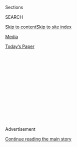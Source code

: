 <div id="app">

<div>

<div>

<div>

<div class="NYTAppHideMasthead css-1q2w90k e1suatyy0">

<div class="section css-ui9rw0 e1suatyy2">

<div class="css-eph4ug er09x8g0">

<div class="css-6n7j50">

</div>

<span class="css-1dv1kvn">Sections</span>

<div class="css-10488qs">

<span class="css-1dv1kvn">SEARCH</span>

</div>

[Skip to content](#site-content)[Skip to site
index](#site-index)

</div>

<div id="masthead-section-label" class="css-1wr3we4 eaxe0e00">

[Media](https://www.nytimes3xbfgragh.onion/section/business/media)

</div>

<div class="css-10698na e1huz5gh0">

</div>

</div>

<div id="masthead-bar-one" class="section hasLinks css-15hmgas e1csuq9d3">

<div class="css-uqyvli e1csuq9d0">

</div>

<div class="css-1uqjmks e1csuq9d1">

</div>

<div class="css-9e9ivx">

[](https://myaccount.nytimes3xbfgragh.onion/auth/login?response_type=cookie&client_id=vi)

</div>

<div class="css-1bvtpon e1csuq9d2">

[Today’s
Paper](https://www.nytimes3xbfgragh.onion/section/todayspaper)

</div>

</div>

</div>

</div>

<div data-aria-hidden="false">

<div id="site-content" data-role="main">

<div>

<div class="css-1aor85t" style="opacity:0.000000001;z-index:-1;visibility:hidden">

<div class="css-1hqnpie">

<div class="css-epjblv">

<span class="css-17xtcya">[Media](/section/business/media)</span><span class="css-x15j1o">|</span><span class="css-fwqvlz">More
Than 1,000 Companies Boycotted Facebook. Did It
Work?</span>

</div>

<div class="css-k008qs">

<div class="css-1iwv8en">

<span class="css-18z7m18"></span>

<div>

</div>

</div>

<span class="css-1n6z4y">https://nyti.ms/2D9Jyeb</span>

<div class="css-1705lsu">

<div class="css-4xjgmj">

<div class="css-4skfbu" data-role="toolbar" data-aria-label="Social Media Share buttons, Save button, and Comments Panel with current comment count" data-testid="share-tools">

  - 
  - 
  - 
  - 
    
    <div class="css-6n7j50">
    
    </div>

  - 

</div>

</div>

</div>

</div>

</div>

</div>

<div id="NYT_TOP_BANNER_REGION" class="css-13pd83m">

</div>

<div id="top-wrapper" class="css-1sy8kpn">

<div id="top-slug" class="css-l9onyx">

Advertisement

</div>

[Continue reading the main
story](#after-top)

<div class="ad top-wrapper" style="text-align:center;height:100%;display:block;min-height:250px">

<div id="top" class="place-ad" data-position="top" data-size-key="top">

</div>

</div>

<div id="after-top">

</div>

</div>

<div>

<div id="sponsor-wrapper" class="css-1hyfx7x">

<div id="sponsor-slug" class="css-19vbshk">

Supported by

</div>

[Continue reading the main
story](#after-sponsor)

<div id="sponsor" class="ad sponsor-wrapper" style="text-align:center;height:100%;display:block">

</div>

<div id="after-sponsor">

</div>

</div>

<div class="css-186x18t">

</div>

<div class="css-1vkm6nb ehdk2mb0">

# More Than 1,000 Companies Boycotted Facebook. Did It Work?

</div>

Major advertisers on Facebook reduced their spending by millions of
dollars in July, but not enough to significantly damage the platform’s
revenue.

<div id="facebook-july-ads" class="section interactive-content interactive-size-scoop css-174j8de" data-id="100000007267462">

## Estimated spending of Facebook’s top 100 advertisers

<div class="css-17ih8de interactive-body" data-sourceid="100000007267462">

<div id="g-facebook-ads-box" class="ai2html">

<div id="g-facebook-ads-Artboard_1_copy" class="g-artboard" style="width:600px; height:268.376px;" data-aspect-ratio="2.236" data-min-width="600">

<div style="">

</div>

![](data:image/gif;base64,R0lGODlhCgAKAIAAAB8fHwAAACH5BAEAAAAALAAAAAAKAAoAAAIIhI+py+0PYysAOw==)

<div id="g-ai0-1" class="g-Layer_4 g-aiAbs g-aiPointText" style="top:6.4201%;margin-top:-1.2px;right:72.2555%;width:116px;">

July
Boycotters

</div>

<div id="g-ai0-2" class="g-Layer_4 g-aiAbs g-aiPointText" style="top:6.6064%;margin-top:-8.7px;left:34.4717%;width:137px;">

Reduced
Spenders

</div>

<div id="g-ai0-3" class="g-Layer_4 g-aiAbs g-aiPointText" style="top:6.4201%;margin-top:-1.2px;left:65.3192%;width:158px;">

Other Top
Advertisers

</div>

<div id="g-ai0-4" class="g-Layer_4 g-aiAbs g-aiPointText" style="top:16.5537%;margin-top:-14.4px;right:93.6819%;width:55px;">

$15

million

</div>

<div id="g-ai0-5" class="g-Layer_4 g-aiAbs g-aiPointText" style="top:39.954%;margin-top:-7.2px;right:93.5916%;width:36px;">

10

</div>

<div id="g-ai0-6" class="g-Layer_4 g-aiAbs g-aiPointText" style="top:63.4286%;margin-top:-7.2px;right:93.6099%;width:29px;">

5

</div>

<div id="g-ai0-7" class="g-Layer_4 g-aiAbs g-aiPointText" style="top:86.9031%;margin-top:-7.2px;right:93.6248%;width:29px;">

0

</div>

<div id="g-ai0-8" class="g-Layer_4 g-aiAbs g-aiPointText" style="top:93.7964%;margin-top:-14.7px;left:7.488%;width:41px;">

JAN

</div>

<div id="g-ai0-9" class="g-Layer_4 g-aiAbs g-aiPointText" style="top:93.7964%;margin-top:-14.7px;left:21.1516%;width:43px;">

FEB

</div>

<div id="g-ai0-10" class="g-Layer_4 g-aiAbs g-aiPointText" style="top:93.7964%;margin-top:-14.7px;left:33.9276%;width:46px;">

MAR

</div>

<div id="g-ai0-11" class="g-Layer_4 g-aiAbs g-aiPointText" style="top:93.7964%;margin-top:-14.7px;left:47.5809%;width:43px;">

APR

</div>

<div id="g-ai0-12" class="g-Layer_4 g-aiAbs g-aiPointText" style="top:93.7964%;margin-top:-14.7px;left:60.7957%;width:45px;">

MAY

</div>

<div id="g-ai0-13" class="g-Layer_4 g-aiAbs g-aiPointText" style="top:93.7964%;margin-top:-14.7px;left:74.4403%;width:49px;">

JUNE

</div>

<div id="g-ai0-14" class="g-Layer_4 g-aiAbs g-aiPointText" style="top:93.7964%;margin-top:-14.7px;left:87.6689%;width:47px;">

JULY

</div>

</div>

<div id="g-facebook-ads-Artboard_1_copy_2" class="g-artboard" style="max-width: 335px;max-height: 296px" data-aspect-ratio="1.13" data-min-width="0" data-max-width="599">

<div style="padding: 0 0 88.4696% 0;">

</div>

![](data:image/gif;base64,R0lGODlhCgAKAIAAAB8fHwAAACH5BAEAAAAALAAAAAAKAAoAAAIIhI+py+0PYysAOw==)

<div id="g-ai1-1" class="g-Layer_4 g-aiAbs g-aiPointText" style="top:8.4788%;margin-top:-17.1px;left:72.1674%;width:93px;">

Other
Top

Advertisers

</div>

<div id="g-ai1-2" class="g-Layer_4 g-aiAbs g-aiPointText" style="top:5.8136%;margin-top:-1.2px;left:16.415%;width:116px;">

July
Boycotters

</div>

<div id="g-ai1-3" class="g-Layer_4 g-aiAbs g-aiPointText" style="top:15.7673%;margin-top:-8.7px;left:22.414%;width:137px;">

Reduced
Spenders

</div>

<div id="g-ai1-4" class="g-Layer_4 g-aiAbs g-aiPointText" style="top:44.6421%;margin-top:-13.3px;right:89.5537%;width:52px;">

$10

million

</div>

<div id="g-ai1-5" class="g-Layer_4 g-aiAbs g-aiPointText" style="top:67.0466%;margin-top:-6.7px;right:89.5356%;width:28px;">

5

</div>

<div id="g-ai1-6" class="g-Layer_4 g-aiAbs g-aiPointText" style="top:85.2669%;margin-top:-14.7px;right:89.5397%;width:28px;">

0

</div>

<div id="g-ai1-7" class="g-Layer_4 g-aiAbs g-aiPointText" style="top:94.7144%;margin-top:-14.7px;left:37.1%;width:44px;">

MAR

</div>

<div id="g-ai1-8" class="g-Layer_4 g-aiAbs g-aiPointText" style="top:94.7144%;margin-top:-14.7px;left:62.6793%;width:43px;">

MAY

</div>

<div id="g-ai1-9" class="g-Layer_4 g-aiAbs g-aiPointText" style="top:94.7144%;margin-top:-14.7px;left:88.2588%;width:45px;">

JULY

</div>

<div id="g-ai1-10" class="g-Layer_4 g-aiAbs g-aiPointText" style="top:94.7144%;margin-top:-14.7px;left:11.9403%;width:40px;">

JAN

</div>

</div>

</div>

</div>

Note: “Reduced spenders” are companies that did not officially announce
boycotts, but decreased their spending in July by at least 90 percent
compared to June.

Source: Pathmatics

By Eleanor Lutz

</div>

<div class="css-18e8msd">

<div class="css-vp77d3 epjyd6m0">

<div class="css-1baulvz">

By [<span class="css-1baulvz" itemprop="name">Tiffany
Hsu</span>](https://www.nytimes3xbfgragh.onion/by/tiffany-hsu) and
<span class="css-1baulvz last-byline" itemprop="name">Eleanor
Lutz</span>

</div>

</div>

  - 
    
    <div class="css-ld3wwf e16638kd2">
    
    Aug. 1,
    2020
    
    </div>

  - 
    
    <div class="css-4xjgmj">
    
    <div class="css-d8bdto" data-role="toolbar" data-aria-label="Social Media Share buttons, Save button, and Comments Panel with current comment count" data-testid="share-tools">
    
      - 
      - 
      - 
      - 
        
        <div class="css-6n7j50">
        
        </div>
    
      - 
    
    </div>
    
    </div>

</div>

</div>

<div class="section meteredContent css-1r7ky0e" name="articleBody" itemprop="articleBody">

<div class="css-1fanzo5 StoryBodyCompanionColumn">

<div class="css-53u6y8">

The advertiser boycott of
[Facebook](https://www.nytimes3xbfgragh.onion/2020/08/03/nyregion/facebook-nyc-office-farley-building.html)
took a toll on the social media giant, but it may have caused more
damage to the company’s reputation than to its bottom line.

The boycott, called \#StopHateForProfit by the civil rights groups that
organized it, urged companies to stop paying for ads on Facebook in July
to protest the platform’s handling of hate speech and misinformation.
More than [1,000 advertisers publicly
joined](https://www.nytimes3xbfgragh.onion/2020/06/26/business/media/Facebook-advertising-boycott.html),
out of a total pool of more than 9 million, while others quietly scaled
back their spending.

The 100 advertisers that spent the most on Facebook in the first half of
the year spent $221.4 million from July 1 through July 29, 12 percent
less than the $251.4 million spent by the top 100 advertisers a year
earlier, according to estimates from the advertising analytics platform
[Pathmatics](https://www.pathmatics.com/product/methodology). Of those
100, nine companies formally announced a pullback in paid advertising,
cutting their spending to $507,500 from $26.2 million.

Many of the companies that stayed away from Facebook said they planned
to return, and many are mom-and-pop enterprises and individuals that
depend on the platform for promotion. Mark Zuckerberg, Facebook’s chief
executive, has emphasized the importance of small business, saying
[during an earnings
call](https://www.nytimes3xbfgragh.onion/live/2020/07/30/business/stock-market-today-coronavirus#facebook-nearly-doubles-its-profit-but-warns-of-fallout-from-ad-boycottshttps://www.nytimes3xbfgragh.onion/2020/07/30/technology/tech-company-earnings-amazon-apple-facebook-google.html)
on Thursday that “some seem to wrongly assume that our business is
dependent on a few large advertisers.”

</div>

</div>

<div class="css-1fanzo5 StoryBodyCompanionColumn">

<div class="css-53u6y8">

Facebook said that the top 100 spenders contributed 16 percent of its
$18.7 billion in revenue in the second quarter, which ended on June 30.
During the first three weeks of July, Facebook said, overall ad revenue
grew 10 percent over last year, a rate the company expects to continue
for the full quarter.

The boycott complicated planning for advertisers. The Kansas-based
digital agency DEG had “a whirlwind of a month” as its small to midsize
clients grappled with whether they could reach enough customers without
Facebook, said Quinn Sheek, its director of media and search. Facebook
and its subsidiary Instagram make up more than a third of digital
spending for DEG clients.

Of the 60 percent of DEG clients that joined the July boycott, four out
of five are planning to return to Facebook in August, with many having
“decided it’s too much for them during a difficult economic time to
remain off,” Ms. Sheek said. Still, the boycott helped amplify
discussion of toxic content on Facebook. The issue was raised in [a
congressional
hearing](https://www.nytimes3xbfgragh.onion/2020/07/29/technology/big-tech-hearing-apple-amazon-facebook-google.html)
this past week and in [repeated
meetings](https://www.nytimes3xbfgragh.onion/2020/06/23/business/media/facebook-ad-boycott.html)
between ad industry representatives and Facebook leaders. Facebook,
which said it is working with industry groups like the Global Alliance
for Responsible Media, released the results of [a civil rights
audit](https://www.nytimes3xbfgragh.onion/2020/07/08/technology/facebook-civil-rights-audit.html)
last month and agreed to hire [a civil rights
executive](https://www.nytimes3xbfgragh.onion/2020/07/07/technology/facebook-ad-boycott-civil-rights.html).

“What could really hurt Facebook is the long-term effect of its
perceived reputation and the association with being viewed as a
publisher of ‘hate speech’ and other inappropriate content,” Stephen
Hahn-Griffiths, the executive vice president of the public opinion
analysis company RepTrak, wrote [in a post last
month](https://www.reptrak.com/blog/what-companies-can-learn-from-facebooks-latest-reputation-challenge/).

In addition to the prevalence of hate speech on the platform, its
critics have also focused on the company’s treatment of [user
privacy](https://www.nytimes3xbfgragh.onion/2018/12/18/technology/facebook-privacy.html)
and foreign [election
interference](https://www.nytimes3xbfgragh.onion/2017/11/01/us/politics/russia-2016-election-facebook.html).

</div>

</div>

<div class="css-1fanzo5 StoryBodyCompanionColumn">

<div class="css-53u6y8">

“You could argue that Facebook has a bloodied nose and two reputational
black eyes,” Mr. Hahn-Griffiths wrote.

Sheryl Sandberg, Facebook’s chief operating officer, said during the
company’s earnings call that, like the boycott’s organizers, “we don’t
want hate on our platforms, and we stand firmly against it.”

The ad industry was [already in
upheaval](https://www.nytimes3xbfgragh.onion/2020/07/28/business/media/coronavirus-pandemic-advertising-industry.html)
when the boycott began, as businesses closed, layoffs swept through the
economy and homebound consumers slowed their shopping. Before they
reduced spending on Facebook in July, advertisers like Microsoft,
Starbucks, Unilever and Target took a temporary break from the platform
in June, as many companies were reacting to pandemic-related marketing
budget cuts and widespread protests over racism and police brutality.
Disney’s spending on Facebook has mostly trended downward since late
March, according to Pathmatics.

Last month, large advertisers like Procter & Gamble, Samsung, Walmart
and Geico sharply curtailed paid advertising on Facebook without joining
the official boycott, according to Pathmatics. Others, like Hershey and
Hulu, beefed up their spending on alternate platforms like Twitter and
YouTube.

</div>

</div>

<div id="facebook-unannounced-ads" class="section interactive-content interactive-size-scoop css-174j8de" data-id="100000007268141">

## Companies that did not announce Facebook boycotts

<div class="css-17ih8de interactive-body" data-sourceid="100000007268141">

<div id="g-unannounced-box" class="ai2html">

<div id="g-unannounced-Artboard_1_copy" class="g-artboard" style="max-width: 335px;max-height: 373px" data-aspect-ratio="0.898" data-min-width="0" data-max-width="599">

<div style="padding: 0 0 111.4148% 0;">

</div>

![](data:image/gif;base64,R0lGODlhCgAKAIAAAB8fHwAAACH5BAEAAAAALAAAAAAKAAoAAAIIhI+py+0PYysAOw==)

<div id="g-ai0-1" class="g-Layer_1 g-aiAbs g-aiPointText" style="top:4.4826%;margin-top:-8.7px;left:23.32%;margin-left:-67.5px;width:135px;">

Procter &
Gamble

</div>

<div id="g-ai0-2" class="g-Layer_1 g-aiAbs g-aiPointText" style="top:4.7506%;margin-top:-8.7px;left:78.0288%;margin-left:-40.5px;width:81px;">

Samsung

</div>

<div id="g-ai0-3" class="g-Layer_1 g-aiAbs g-aiPointText" style="top:10.5101%;margin-top:-7.2px;left:0.0003%;width:86px;">

$1,500,000

</div>

<div id="g-ai0-4" class="g-Layer_1 g-aiAbs g-aiPointText" style="top:10.5101%;margin-top:-7.2px;left:54.7015%;width:75px;">

$470,000

</div>

<div id="g-ai0-5" class="g-Layer_1 g-aiAbs g-aiPointText" style="top:44.8045%;margin-top:-7.2px;left:1.0629%;width:46px;">

MAY

</div>

<div id="g-ai0-6" class="g-Layer_1 g-aiAbs g-aiPointText" style="top:44.8045%;margin-top:-7.2px;left:16.1066%;width:50px;">

JUNE

</div>

<div id="g-ai0-7" class="g-Layer_1 g-aiAbs g-aiPointText" style="top:44.8045%;margin-top:-7.2px;left:30.885%;width:48px;">

JULY

</div>

<div id="g-ai0-8" class="g-Layer_1 g-aiAbs g-aiPointText" style="top:44.8045%;margin-top:-7.2px;left:55.7638%;width:46px;">

MAY

</div>

<div id="g-ai0-9" class="g-Layer_1 g-aiAbs g-aiPointText" style="top:44.8045%;margin-top:-7.2px;left:70.8078%;width:50px;">

JUNE

</div>

<div id="g-ai0-10" class="g-Layer_1 g-aiAbs g-aiPointText" style="top:44.8045%;margin-top:-7.2px;left:85.6125%;width:48px;">

JULY

</div>

<div id="g-ai0-11" class="g-Layer_1 g-aiAbs g-aiPointText" style="top:55.6562%;margin-top:-8.7px;left:78.1017%;margin-left:-29px;width:58px;">

Geico

</div>

<div id="g-ai0-12" class="g-Layer_1 g-aiAbs g-aiPointText" style="top:55.6562%;margin-top:-8.7px;left:23.3996%;margin-left:-38.5px;width:77px;">

Walmart

</div>

<div id="g-ai0-13" class="g-Layer_1 g-aiAbs g-aiPointText" style="top:61.4157%;margin-top:-7.2px;left:0%;width:75px;">

$220,000

</div>

<div id="g-ai0-14" class="g-Layer_1 g-aiAbs g-aiPointText" style="top:61.4157%;margin-top:-7.2px;left:54.7251%;width:75px;">

$190,000

</div>

<div id="g-ai0-15" class="g-Layer_1 g-aiAbs g-aiPointText" style="top:95.7101%;margin-top:-7.2px;left:1.0629%;width:46px;">

MAY

</div>

<div id="g-ai0-16" class="g-Layer_1 g-aiAbs g-aiPointText" style="top:95.7101%;margin-top:-7.2px;left:16.1066%;width:50px;">

JUNE

</div>

<div id="g-ai0-17" class="g-Layer_1 g-aiAbs g-aiPointText" style="top:95.7101%;margin-top:-7.2px;left:30.885%;width:48px;">

JULY

</div>

<div id="g-ai0-18" class="g-Layer_1 g-aiAbs g-aiPointText" style="top:95.7101%;margin-top:-7.2px;left:55.788%;width:46px;">

MAY

</div>

<div id="g-ai0-19" class="g-Layer_1 g-aiAbs g-aiPointText" style="top:95.7101%;margin-top:-7.2px;left:70.8314%;width:50px;">

JUNE

</div>

<div id="g-ai0-20" class="g-Layer_1 g-aiAbs g-aiPointText" style="top:95.7101%;margin-top:-7.2px;left:85.5877%;width:48px;">

JULY

</div>

</div>

<div id="g-unannounced-Artboard_1_copy_2" class="g-artboard" style="width:600px; height:183.308620833457px;" data-aspect-ratio="3.273" data-min-width="600">

<div style="">

</div>

![](data:image/gif;base64,R0lGODlhCgAKAIAAAB8fHwAAACH5BAEAAAAALAAAAAAKAAoAAAIIhI+py+0PYysAOw==)

<div id="g-ai1-1" class="g-Layer_1 g-aiAbs g-aiPointText" style="top:9.6727%;margin-top:-8.7px;left:37.1429%;margin-left:-40.5px;width:81px;">

Samsung

</div>

<div id="g-ai1-2" class="g-Layer_1 g-aiAbs g-aiPointText" style="top:9.6727%;margin-top:-8.7px;left:11.3188%;margin-left:-67.5px;width:135px;">

Procter &
Gamble

</div>

<div id="g-ai1-3" class="g-Layer_1 g-aiAbs g-aiPointText" style="top:9.6727%;margin-top:-8.7px;left:63.0299%;margin-left:-38.5px;width:77px;">

Walmart

</div>

<div id="g-ai1-4" class="g-Layer_1 g-aiAbs g-aiPointText" style="top:9.6727%;margin-top:-8.7px;left:88.8644%;margin-left:-29px;width:58px;">

Geico

</div>

<div id="g-ai1-5" class="g-Layer_1 g-aiAbs g-aiPointText" style="top:21.3999%;margin-top:-7.2px;left:25.8335%;width:75px;">

$470,000

</div>

<div id="g-ai1-6" class="g-Layer_1 g-aiAbs g-aiPointText" style="top:21.3999%;margin-top:-7.2px;left:0.0002%;width:86px;">

$1,500,000

</div>

<div id="g-ai1-7" class="g-Layer_1 g-aiAbs g-aiPointText" style="top:21.3999%;margin-top:-7.2px;left:51.6667%;width:75px;">

$220,000

</div>

<div id="g-ai1-8" class="g-Layer_1 g-aiAbs g-aiPointText" style="top:21.3999%;margin-top:-7.2px;left:77.5002%;width:75px;">

$190,000

</div>

<div id="g-ai1-9" class="g-Layer_1 g-aiAbs g-aiPointText" style="top:91.2276%;margin-top:-7.2px;left:92.3317%;width:48px;">

JULY

</div>

<div id="g-ai1-10" class="g-Layer_1 g-aiAbs g-aiPointText" style="top:91.2276%;margin-top:-7.2px;left:33.5264%;width:50px;">

JUNE

</div>

<div id="g-ai1-11" class="g-Layer_1 g-aiAbs g-aiPointText" style="top:91.2276%;margin-top:-7.2px;left:7.6929%;width:50px;">

JUNE

</div>

<div id="g-ai1-12" class="g-Layer_1 g-aiAbs g-aiPointText" style="top:91.2276%;margin-top:-7.2px;left:59.3594%;width:50px;">

JUNE

</div>

<div id="g-ai1-13" class="g-Layer_1 g-aiAbs g-aiPointText" style="top:91.2276%;margin-top:-7.2px;left:85.1929%;width:50px;">

JUNE

</div>

<div id="g-ai1-14" class="g-Layer_1 g-aiAbs g-aiPointText" style="top:91.2276%;margin-top:-7.2px;left:40.6789%;width:48px;">

JULY

</div>

<div id="g-ai1-15" class="g-Layer_1 g-aiAbs g-aiPointText" style="top:91.2276%;margin-top:-7.2px;left:26.3333%;width:46px;">

MAY

</div>

<div id="g-ai1-16" class="g-Layer_1 g-aiAbs g-aiPointText" style="top:91.2276%;margin-top:-7.2px;left:0.5%;width:46px;">

MAY

</div>

<div id="g-ai1-17" class="g-Layer_1 g-aiAbs g-aiPointText" style="top:91.2276%;margin-top:-7.2px;left:14.8441%;width:48px;">

JULY

</div>

<div id="g-ai1-18" class="g-Layer_1 g-aiAbs g-aiPointText" style="top:91.2276%;margin-top:-7.2px;left:52.1667%;width:46px;">

MAY

</div>

<div id="g-ai1-19" class="g-Layer_1 g-aiAbs g-aiPointText" style="top:91.2276%;margin-top:-7.2px;left:66.5107%;width:48px;">

JULY

</div>

<div id="g-ai1-20" class="g-Layer_1 g-aiAbs g-aiPointText" style="top:91.2276%;margin-top:-7.2px;left:78.0002%;width:46px;">

MAY

</div>

</div>

</div>

</div>

Note: Spending amounts are estimates. Not all organizations that reduced
spending are shown.

Source: Pathmatics

By Eleanor Lutz

</div>

<div class="css-1fanzo5 StoryBodyCompanionColumn">

<div class="css-53u6y8">

Companies like Beam Suntory and
[Coca-Cola](https://www.coca-colacompany.com/media-center/updated-statement-on-social-media-platform-pause)
have vowed to continue pressuring Facebook, especially as the
presidential race heats up. On Thursday, the ice cream company Ben &
Jerry’s said it planned to keep withholding spending on product
promotions through the end of the year “to send a message.”

The advertiser boycott “was a warning shot, an opening salvo,” said
Jonathan Greenblatt, the chief executive of the civil rights group the
Anti-Defamation League, which helped set up the ad boycott. Organizers
and other groups now plan to expand the boycott into Europe, to [include
Facebook users](https://actions.sumofus.org/a/facebook-adblock-landing),
and to address other concerns, like the presence of [child sexual
abuse](https://www.keepkidssafeonline.org/stop-hate-for-profit-facebook-pr)
on the platform.

</div>

</div>

<div class="css-1fanzo5 StoryBodyCompanionColumn">

<div class="css-53u6y8">

Half of the companies that work with the agency Allen & Gerritsen in
Boston and Philadelphia participated in the boycott, said Derek Welch,
its vice president of media. Many felt it was important to “do something
that is meaningful and tangible in a sea of brands putting out very
well-meaning statements,” he said.

Mr. Welch said the agency’s clients typically spend $150,000 to $200,000
a month total on Facebook. Several plan to continue boycotting.

“The big companies that have signed on have been great for visibility
and getting the word out,” he said. “But this is really all about these
small businesses in aggregate who are spending $30,000 here or $50,000
there, whose decisions wouldn’t normally make too much of a difference.”

</div>

</div>

</div>

<div>

</div>

<div>

</div>

<div>

</div>

<div>

<div id="bottom-wrapper" class="css-1ede5it">

<div id="bottom-slug" class="css-l9onyx">

Advertisement

</div>

[Continue reading the main
story](#after-bottom)

<div id="bottom" class="ad bottom-wrapper" style="text-align:center;height:100%;display:block;min-height:90px">

</div>

<div id="after-bottom">

</div>

</div>

</div>

</div>

</div>

## Site Index

<div>

</div>

## Site Information Navigation

  - [© <span>2020</span> <span>The New York Times
    Company</span>](https://help.nytimes3xbfgragh.onion/hc/en-us/articles/115014792127-Copyright-notice)

<!-- end list -->

  - [NYTCo](https://www.nytco.com/)
  - [Contact
    Us](https://help.nytimes3xbfgragh.onion/hc/en-us/articles/115015385887-Contact-Us)
  - [Work with us](https://www.nytco.com/careers/)
  - [Advertise](https://nytmediakit.com/)
  - [T Brand Studio](http://www.tbrandstudio.com/)
  - [Your Ad
    Choices](https://www.nytimes3xbfgragh.onion/privacy/cookie-policy#how-do-i-manage-trackers)
  - [Privacy](https://www.nytimes3xbfgragh.onion/privacy)
  - [Terms of
    Service](https://help.nytimes3xbfgragh.onion/hc/en-us/articles/115014893428-Terms-of-service)
  - [Terms of
    Sale](https://help.nytimes3xbfgragh.onion/hc/en-us/articles/115014893968-Terms-of-sale)
  - [Site
    Map](https://spiderbites.nytimes3xbfgragh.onion)
  - [Help](https://help.nytimes3xbfgragh.onion/hc/en-us)
  - [Subscriptions](https://www.nytimes3xbfgragh.onion/subscription?campaignId=37WXW)

</div>

</div>

</div>

</div>
